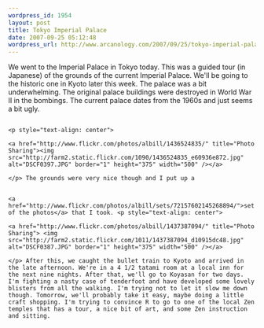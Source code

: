 ```yaml
--- 
wordpress_id: 1954
layout: post
title: Tokyo Imperial Palace
date: 2007-09-25 05:12:48
wordpress_url: http://www.arcanology.com/2007/09/25/tokyo-imperial-palace/
---
```

We went to the Imperial Palace in Tokyo today. This was a guided tour (in Japanese) of the grounds of the current Imperial Palace. We'll be going to the historic one in Kyoto later this week. The palace was a bit underwhelming. The original palace buildings were destroyed in World War II in the bombings. The current palace dates from the 1960s and just seems a bit ugly. 
                                                                                                                                                                                                                                                                                                                                                                                                                                                                                                                                                                                                                                                                                                                                                                                                                                                                        
                                                                                                                                                                                                                                                                                                                                                                                                                                                                                                                                                                                                                                                                                                                                                                                                                                                                        <p style="text-align: center">
                                                                                                                                                                                                                                                                                                                                                                                                                                                                                                                                                                                                                                                                                                                                                                                                                                                                          <a href="http://www.flickr.com/photos/albill/1436524835/" title="Photo Sharing"><img src="http://farm2.static.flickr.com/1090/1436524835_e60936e872.jpg" alt="DSCF0397.JPG" border="1" height="375" width="500" /></a>
                                                                                                                                                                                                                                                                                                                                                                                                                                                                                                                                                                                                                                                                                                                                                                                                                                                                        </p> The grounds were very nice though and I put up a 
                                                                                                                                                                                                                                                                                                                                                                                                                                                                                                                                                                                                                                                                                                                                                                                                                                                                        
                                                                                                                                                                                                                                                                                                                                                                                                                                                                                                                                                                                                                                                                                                                                                                                                                                                                        <a href="http://www.flickr.com/photos/albill/sets/72157602145268894/">set of the photos</a> that I took. <p style="text-align: center">
                                                                                                                                                                                                                                                                                                                                                                                                                                                                                                                                                                                                                                                                                                                                                                                                                                                                          <a href="http://www.flickr.com/photos/albill/1437387094/" title="Photo Sharing"> <img src="http://farm2.static.flickr.com/1011/1437387094_d10915dc48.jpg" alt="DSCF0387.JPG" border="1" height="375" width="500" /></a>
                                                                                                                                                                                                                                                                                                                                                                                                                                                                                                                                                                                                                                                                                                                                                                                                                                                                        </p> After this, we caught the bullet train to Kyoto and arrived in the late afternoon. We're in a 4 1/2 tatami room at a local inn for the next nine nights. After that, we'll go to Koyasan for two days. I'm fighting a nasty case of tenderfoot and have developed some lovely blisters from all the walking. I'm trying not to let it slow me down though. Tomorrow, we'll probably take it easy, maybe doing a little craft shopping. I'm trying to convince R to go to one of the local Zen temples that has a tour, a nice bit of art, and some Zen instruction and sitting.